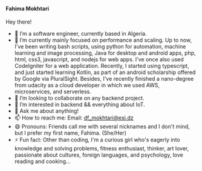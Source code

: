 #### Fahima Mokhtari
Hey there!

<!--
**FahimaGold/FahimaGold** is a ✨ _special_ ✨ repository because its `README.md` (this file) appears on your GitHub profile.-->

- 🔭 I’m a software engineer, currently based in Algeria.
- 🌱 I’m currently mainly focused on performance and scaling. Up to now, I've been writing bash scripts, using python for automation, machine learning and image processing, Java for desktop and android apps, php, html, css3, javascript, and nodejs for web apps. I've once also used CodeIgniter for a web application. Recently, I started using typescript, and just started learning Kotlin, as part of an android scholarship offered by Google via PluralSight. Besides, I've recently finished a nano-degree from udacity as a cloud developer in which we used AWS, microservices, and serverless. 
- 👯 I’m looking to collaborate on any backend project.
- 👯 I’m interested in backend && everything about IoT.
- 💬 Ask me about anything!
- 📫 How to reach me: Email: df_mokhtari@esi.dz
- 😄 Pronouns: Friends call me with several nicknames and I don't mind, but I prefer my first name, Fahima. (She/Her)
- ⚡ Fun fact: Other than coding, I'm a curious girl who's eagerly into knowledge and solving problems, fitness enthusiast, thinker, art lover, passionate about cultures, foreign languages, and psychology, love reading and cooking...

